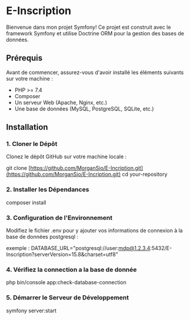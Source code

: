 # E-Inscription

Bienvenue dans mon projet Symfony! Ce projet est construit avec le framework Symfony et utilise Doctrine ORM pour la gestion des bases de données.

## Prérequis

Avant de commencer, assurez-vous d'avoir installé les éléments suivants sur votre machine :

- PHP >= 7.4
- Composer
- Un serveur Web (Apache, Nginx, etc.)
- Une base de données (MySQL, PostgreSQL, SQLite, etc.)

## Installation

### 1. Cloner le Dépôt

Clonez le dépôt GitHub sur votre machine locale :

git clone [https://github.com/MorganSio/E-Incription.git](https://github.com/MorganSio/E-Incription.git)
cd your-repository

### 2. Installer les Dépendances
composer install

### 3. Configuration de l'Environnement
Modifiez le fichier .env pour y ajouter vos informations de connexion à la base de données postgresql :

exemple :  DATABASE_URL="postgresql://user:mdp@1.2.3.4:5432/E-Inscription?serverVersion=15.8&charset=utf8"

### 4. Vérifiez la connection a la base de donnée 
php bin/console app:check-database-connection

### 5. Démarrer le Serveur de Développement
symfony server:start